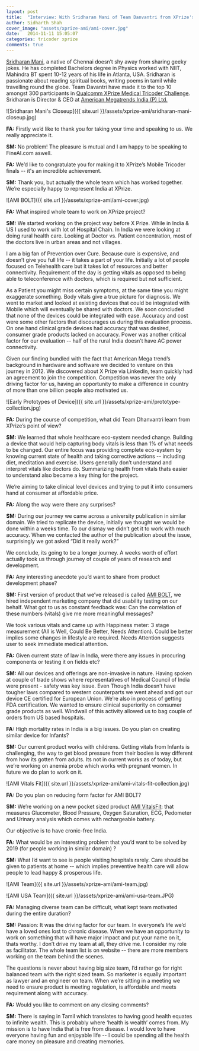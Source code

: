 ```yaml
---
layout: post
title:  "Interview: With Sridharan Mani of Team Danvantri from XPrize's Medical Tricoder Challenge"
author: Sidharth Shah
cover_image: "assets/xprize-ami/ami-cover.jpg"
date:   2014-11-11 15:05:07
categories: tricoder xprize
comments: true
---
```


[Sridharan Mani](https://in.linkedin.com/in/sridharanmani), a native of Chennai doesn’t shy away from sharing geeky jokes. He has completed Bachelors degree in Physics worked with NIIT, Mahindra BT spent 10-12 years of his life in Atlanta, USA. Sridharan is passionate about reading spiritual books, writing poems in tamil while travelling round the globe. Team Davantri have made it to the top 10 amongst 300 participants in [Qualcomm XPrize Medical Tricoder Challenge](http://tricorder.xprize.org/). Sridharan is Director & CEO at [American Megatrends India (P) Ltd.](http://www.amiindia.co.in/)

![Sridharan Mani's Closeup]({{ site.url }}/assets/xprize-ami/sridharan-mani-closeup.jpg)

**FA:** Firstly we’d like to thank you for taking your time and speaking to us. We really appreciate it. 


**SM:** No problem! The pleasure is mutual and I am happy to be speaking to FineAI.com aswell. 

**FA:** We’d like to congratulate you for making it to XPrize’s Mobile Tricoder finals -- it's an incredible achievement. 

**SM:** Thank you, but actually the whole team which has worked together. We’re especially happy to represent India at XPrize. 

![AMI BOLT]({{ site.url }}/assets/xprize-ami/ami-cover.jpg)

**FA:** What inspired whole team to work on XPrize project? 

**SM:** We started working on the project way before X Prize. While in India & US I used to work with lot of Hospital Chain. In India we were looking at doing rural health care. Looking at Doctor vs. Patient concentration, most of the doctors live in urban areas and not villages. 

I am a big fan of Prevention over Cure. Because cure is expensive, and doesn’t give you full life -- it takes a part of your life. Initially a lot of people focused on Telehealth care but it takes lot of resources and better connectivity. Requirement of the day is getting vitals as opposed to being able to teleconference with doctors, which is required but not sufficient.

As a Patient you might miss certain symptoms, at the same time you might exaggerate something. Body vitals give a true picture for diagnosis. We went to market and looked at existing devices that could be integrated with Mobile which will eventually be shared with doctors. We soon concluded that none of the devices could be integrated with ease. Accuracy and cost were some other factors that discourages us during this evaluation process. On one hand clinical grade devices had accuracy that was desired, consumer grade products lacked on accuracy. Power was another critical factor for our evaluation -- half of the rural India doesn’t have AC power connectivity. 

Given our finding bundled with the fact that American Mega trend’s background in hardware and software we decided to venture on this journey in 2012. We discovered about X Prize via LinkedIn, team quickly had an agreement to join the competition. Competition was never the only driving factor for us, having an opportunity to make a difference in country of more than one billion people also motivated us.

![Early Prototypes of Device]({{ site.url }}/assets/xprize-ami/prototype-collection.jpg)

**FA:** During the course of competition, what did Team Dhanvantri learn from XPrize’s point of view? 

**SM:** We learned that whole healthcare eco-system needed change. Building a device that would help capturing body vitals is less than 1% of what needs to be changed. Our entire focus was providing complete eco-system by knowing current state of health and taking corrective actions -- including diet, meditation and exercise. Users generally don’t understand and interpret vitals like doctors do. Summarizing health from vitals thats easier to understand also became a key thing for the project. 

We’re aiming to take clinical level devices and trying to put it into consumers hand at consumer at affordable price.

**FA:** Along the way were there any surprises? 

**SM:** During our journey we came across a university publication in similar domain. We tried to replicate  the device, initially we thought we would be done within a weeks time. To our dismay we didn’t get it to work with much accuracy. When we contacted the author of the publication about the issue, surprisingly we got asked “Did it really work?” 

We conclude, its going to be a longer journey. A weeks worth of effort actually took us through journey of couple of years of research and development. 

**FA:** Any interesting anecdote you’d want to share from product development phase? 

**SM:** First version of product that we’ve released is called [AMI BOLT](http://www.amibolt.com/), we hired independent marketing company that did usability testing on our behalf. What got to us as constant feedback was: Can the correlation of these numbers (vitals) give me more meaningful messages?  

We took various vitals and came up with Happiness meter: 3 stage measurement (All is Well, Could Be Better, Needs Attention). Could be better implies some changes in lifestyle are required. Needs Attention suggests user to seek immediate medical attention.  

**FA:** Given current state of law in India, were there any issues in procuring components or testing it on fields etc? 

**SM:** All our devices and offerings are non-invasive in nature. Having spoken at couple of trade shows where representatives of Medical Council of India were present - safety was key issue. Even Though India doesn’t have tougher laws compared to western counterparts we went ahead and got our device CE certified for European Union. We’re also in process of getting FDA certification. We wanted to ensure clinical superiority on consumer grade products as well.  Windwall of this activity allowed us to bag couple of orders from US based hospitals. 

**FA:** High mortality rates in India is a big issues. Do you plan on creating similar device for Infants? 

**SM:** Our current product works with childrens. Getting vitals from Infants is challenging, the way to get blood pressure from their bodies is way different from how its gotten from adults. Its not in current works as of today, but we’re working on anemia probe which works with pregnant women. In future we do plan to work on it. 

![AMI Vitals Fit]({{ site.url }}/assets/xprize-ami/ami-vitals-fit-collection.jpg)

**FA:** Do you plan on reducing form factor for AMI BOLT? 

**SM:** We’re working on a new pocket sized product [AMI VitalsFit](http://www.amibolt.com/vitalsfit/): that measures Glucometer, Blood Pressure, Oxygen Saturation, ECG, Pedometer and Urinary analysis which comes with rechargeable battery. 

Our objective is to have cronic-free India. 

**FA:** What would be an interesting problem that you’d want to be solved by 2019 (for people working in similar domain) ?

**SM:** What I’d want to see is people visiting hospitals rarely.  Care should be given to patients at home -- which implies preventive health care will allow people to lead happy & prosperous life. 

![AMI Team]({{ site.url }}/assets/xprize-ami/ami-team.jpg)

![AMI USA Team]({{ site.url }}/assets/xprize-ami/ami-usa-team.JPG)

**FA:** Managing diverse team can be difficult, what kept team motivated during the entire duration? 

**SM:** Passion: It was the driving factor for our team. In everyone’s life we’d have a loved ones lost to chronic disease. When we have an opportunity  to work on something that will have major impact and put your name on it, thats worthy. I don’t drive my team at all, they drive me. I consider my role as facilitator. The whole team list is on website -- there are more members working on the team behind the scenes.

The questions is never about having big size team, I’d rather go for right balanced team with the right sized team. So marketer is equally important as lawyer and an engineer on team. When we’re sitting  in a meeting we need to ensure product is meeting regulation, is affordable and meets requirement along with accuracy. 

**FA:** Would you like to comment on any closing comments?

**SM:**  There is saying in Tamil which translates to having good health equates to infinite wealth. This is probably where ‘health is wealth’ comes from. My mission is to have India that is free from disease. I would love to have everyone having fun and enjoyable life -- I could be spending all the health care money on pleasure and creating memories. 
